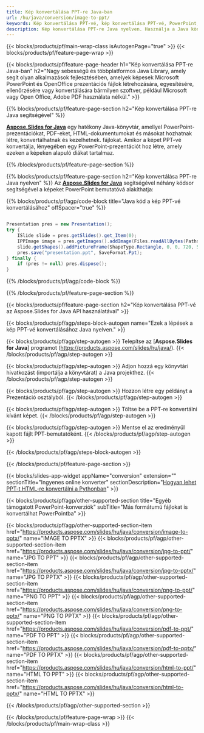 ```yaml
---
title: Kép konvertálása PPT-re Java-ban
url: /hu/java/conversion/image-to-ppt/
keywords: Kép konvertálása PPT-vé, kép konvertálása PPT-vé, PowerPoint, kép, PPT, Java API, Java Library
description: Kép konvertálása PPT-re Java nyelven. Használja a Java könyvtár API-t a kép konvertálásához PowerPoint formátumba
---
```


{{< blocks/products/pf/main-wrap-class isAutogenPage="true" >}}
{{< blocks/products/pf/feature-page-wrap >}}

{{< blocks/products/pf/feature-page-header h1="Kép konvertálása PPT-re Java-ban" h2="Nagy sebességű és többplatformos Java Library, amely segít olyan alkalmazások fejlesztésében, amelyek képesek Microsoft PowerPoint és OpenOffice prezentációs fájlok létrehozására, egyesítésére, ellenőrzésére vagy konvertálására bármilyen szoftver, például Microsoft vagy Open Office, Adobe PDF használata nélkül." >}}

{{% blocks/products/pf/feature-page-section h2="Kép konvertálása PPT-re Java segítségével" %}}

[**Aspose.Slides for Java**](https://products.aspose.com/slides/hu/java/) egy hatékony Java-könyvtár, amellyel PowerPoint-prezentációkat, PDF-eket, HTML-dokumentumokat és másokat hozhatnak létre, konvertálhatnak és kezelhetnek. fájlokat. Amikor a képet PPT-vé konvertálja, lényegében egy PowerPoint-prezentációt hoz létre, amely ezeken a képeken alapuló diákat tartalmaz.

{{% /blocks/products/pf/feature-page-section %}}

{{% blocks/products/pf/feature-page-section  h2="Kép konvertálása PPT-re Java nyelven" %}}
Az [**Aspose.Slides for Java**](https://products.aspose.com/slides/hu/java/) segítségével néhány kódsor segítségével a képeket PowerPoint bemutatóvá alakíthatja:

{{% blocks/products/pf/agp/code-block title="Java kód a kép PPT-vé konvertálásához" offSpacer="true" %}}

```java

Presentation pres = new Presentation();
try {
    ISlide slide = pres.getSlides().get_Item(0);
	IPPImage image = pres.getImages().addImage(Files.readAllBytes(Paths.get("image.jpg")));
	slide.getShapes().addPictureFrame(ShapeType.Rectangle, 0, 0, 720, 540, image);
    pres.save("presentation.ppt", SaveFormat.Ppt);
} finally {
    if (pres != null) pres.dispose();
}
```


{{% /blocks/products/pf/agp/code-block %}}

{{% /blocks/products/pf/feature-page-section %}}

{{< blocks/products/pf/feature-page-section  h2="Kép konvertálása PPT-vé az Aspose.Slides for Java API használatával" >}}

{{< blocks/products/pf/agp/steps-block-autogen name="Ezek a lépések a kép PPT-vé konvertálásához Java nyelven." >}}

{{< blocks/products/pf/agp/step-autogen >}}
Telepítse az [**Aspose.Slides for Java**] programot (https://products.aspose.com/slides/hu/java/).
{{< /blocks/products/pf/agp/step-autogen >}}

{{< blocks/products/pf/agp/step-autogen >}}
Adjon hozzá egy könyvtári hivatkozást (importálja a könyvtárat) a Java projekthez.
{{< /blocks/products/pf/agp/step-autogen >}}

{{< blocks/products/pf/agp/step-autogen >}}
Hozzon létre egy példányt a Prezentáció osztályból.
{{< /blocks/products/pf/agp/step-autogen >}}

{{< blocks/products/pf/agp/step-autogen >}}
Töltse be a PPT-re konvertálni kívánt képet.
{{< /blocks/products/pf/agp/step-autogen >}}

{{< blocks/products/pf/agp/step-autogen >}}
Mentse el az eredményül kapott fájlt PPT-bemutatóként.
{{< /blocks/products/pf/agp/step-autogen >}}

{{< /blocks/products/pf/agp/steps-block-autogen >}}

{{< /blocks/products/pf/feature-page-section >}}

{{< blocks/slides-app-widget  appName="conversion" extension="" sectionTitle="Ingyenes online konverter" sectionDescription="[Hogyan lehet PPT-t HTML-re konvertálni a Pythonban](https://products.aspose.com/slides/hu/python-net/conversion/ppt-to-html/)" >}}

{{< blocks/products/pf/agp/other-supported-section title="Egyéb támogatott PowerPoint-konverziók" subTitle="Más formátumú fájlokat is konvertálhat PowerPointba" >}}

{{< blocks/products/pf/agp/other-supported-section-item href="https://products.aspose.com/slides/hu/java/conversion/image-to-pptx/" name="IMAGE TO PPTX" >}}
{{< blocks/products/pf/agp/other-supported-section-item href="https://products.aspose.com/slides/hu/java/conversion/jpg-to-ppt/" name="JPG TO PPT" >}}
{{< blocks/products/pf/agp/other-supported-section-item href="https://products.aspose.com/slides/hu/java/conversion/jpg-to-pptx/" name="JPG TO PPTX" >}}
{{< blocks/products/pf/agp/other-supported-section-item href="https://products.aspose.com/slides/hu/java/conversion/png-to-ppt/" name="PNG TO PPT" >}}
{{< blocks/products/pf/agp/other-supported-section-item href="https://products.aspose.com/slides/hu/java/conversion/png-to-pptx/" name="PNG TO PPTX" >}}
{{< blocks/products/pf/agp/other-supported-section-item href="https://products.aspose.com/slides/hu/java/conversion/pdf-to-ppt/" name="PDF TO PPT" >}}
{{< blocks/products/pf/agp/other-supported-section-item href="https://products.aspose.com/slides/hu/java/conversion/pdf-to-pptx/" name="PDF TO PPTX" >}}
{{< blocks/products/pf/agp/other-supported-section-item href="https://products.aspose.com/slides/hu/java/conversion/html-to-ppt/" name="HTML TO PPT" >}}
{{< blocks/products/pf/agp/other-supported-section-item href="https://products.aspose.com/slides/hu/java/conversion/html-to-pptx/" name="HTML TO PPTX" >}}


{{< /blocks/products/pf/agp/other-supported-section >}}

{{< /blocks/products/pf/feature-page-wrap >}}
{{< /blocks/products/pf/main-wrap-class >}}